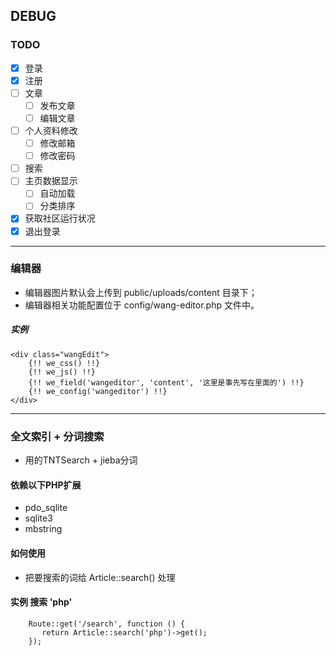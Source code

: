 ## DEBUG

### **TODO**

- [x] 登录
- [x] 注册
- [ ] 文章
    - [ ] 发布文章
    - [ ] 编辑文章
- [ ] 个人资料修改
    - [ ] 修改邮箱
    - [ ] 修改密码
- [ ] 搜索
- [ ] 主页数据显示
    - [ ] 自动加载
    - [ ] 分类排序
- [x] 获取社区运行状况
- [x] 退出登录

----------

### **编辑器**

- 编辑器图片默认会上传到 public/uploads/content 目录下；
- 编辑器相关功能配置位于 config/wang-editor.php 文件中。

##### 实例
    <div class="wangEdit">
        {!! we_css() !!}
        {!! we_js() !!}
        {!! we_field('wangeditor', 'content', '这里是事先写在里面的') !!}
        {!! we_config('wangeditor') !!}
    </div>
    
----------

### **全文索引 + 分词搜索**

- 用的TNTSearch + jieba分词

#### 依赖以下PHP扩展

- pdo_sqlite
- sqlite3
- mbstring

#### 如何使用

- 把要搜索的词给 Article::search() 处理

#### 实例 搜索 'php'
        Route::get('/search', function () {
           return Article::search('php')->get();
        });
